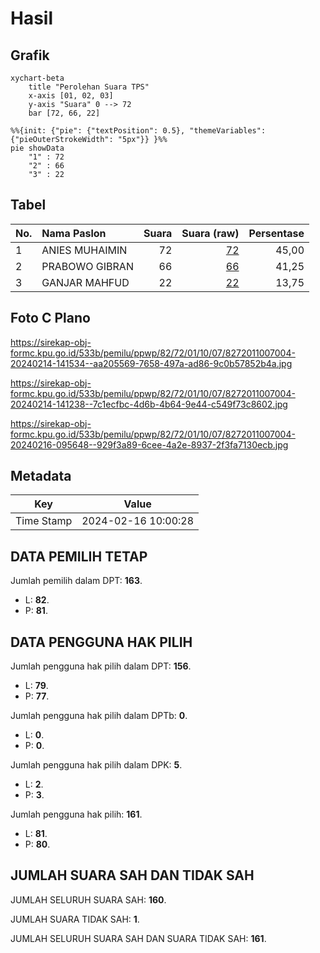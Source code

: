 # Hasil

## Grafik

```mermaid
xychart-beta
    title "Perolehan Suara TPS"
    x-axis [01, 02, 03]
    y-axis "Suara" 0 --> 72
    bar [72, 66, 22]
```

```mermaid
%%{init: {"pie": {"textPosition": 0.5}, "themeVariables": {"pieOuterStrokeWidth": "5px"}} }%%
pie showData
    "1" : 72
    "2" : 66
    "3" : 22
```

## Tabel

| No. | Nama Paslon    | Suara | Suara (raw) | Persentase |
|:--- |:-------------- | -----:| -----------:| ----------:|
| 1   | ANIES MUHAIMIN | 72    | [72][p-1]   | 45,00      |
| 2   | PRABOWO GIBRAN | 66    | [66][p-2]   | 41,25      |
| 3   | GANJAR MAHFUD  | 22    | [22][p-3]   | 13,75      |


[p-1]: https://github.com/gigit-pemilu/pemilu-2024-82-maluku-utara/blob/main/pilpres/hitung-suara/sub/82-maluku-utara/sub/72-kota-tidore-kepulauan/sub/01-tidore/sub/1007-topo/sub/004-tps/sub/paslon-1.txt
[p-2]: https://github.com/gigit-pemilu/pemilu-2024-82-maluku-utara/blob/main/pilpres/hitung-suara/sub/82-maluku-utara/sub/72-kota-tidore-kepulauan/sub/01-tidore/sub/1007-topo/sub/004-tps/sub/paslon-2.txt
[p-3]: https://github.com/gigit-pemilu/pemilu-2024-82-maluku-utara/blob/main/pilpres/hitung-suara/sub/82-maluku-utara/sub/72-kota-tidore-kepulauan/sub/01-tidore/sub/1007-topo/sub/004-tps/sub/paslon-3.txt

## Foto C Plano

https://sirekap-obj-formc.kpu.go.id/533b/pemilu/ppwp/82/72/01/10/07/8272011007004-20240214-141534--aa205569-7658-497a-ad86-9c0b57852b4a.jpg

https://sirekap-obj-formc.kpu.go.id/533b/pemilu/ppwp/82/72/01/10/07/8272011007004-20240214-141238--7c1ecfbc-4d6b-4b64-9e44-c549f73c8602.jpg

https://sirekap-obj-formc.kpu.go.id/533b/pemilu/ppwp/82/72/01/10/07/8272011007004-20240216-095648--929f3a89-6cee-4a2e-8937-2f3fa7130ecb.jpg


## Metadata

| Key        | Value               |
| ---------- | ------------------- |
| Time Stamp | 2024-02-16 10:00:28 |


## DATA PEMILIH TETAP

Jumlah pemilih dalam DPT: **163**.
 * L: **82**.
 * P: **81**.

## DATA PENGGUNA HAK PILIH

Jumlah pengguna hak pilih dalam DPT: **156**.
 * L: **79**.
 * P: **77**.

Jumlah pengguna hak pilih dalam DPTb: **0**.
 * L: **0**.
 * P: **0**.

Jumlah pengguna hak pilih dalam DPK: **5**.
 * L: **2**.
 * P: **3**.

Jumlah pengguna hak pilih: **161**.
 * L: **81**.
 * P: **80**.

## JUMLAH SUARA SAH DAN TIDAK SAH

JUMLAH SELURUH SUARA SAH: **160**.

JUMLAH SUARA TIDAK SAH: **1**.

JUMLAH SELURUH SUARA SAH DAN SUARA TIDAK SAH: **161**.


